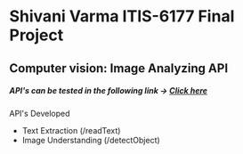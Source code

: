 # Shivani Varma ITIS-6177 Final Project
## Computer vision: Image Analyzing API

##### API's can be tested in the following link -> [Click here](http://137.184.41.42:3000/api-docs/) 

API's Developed 
- Text Extraction (/readText)
- Image Understanding (/detectObject)